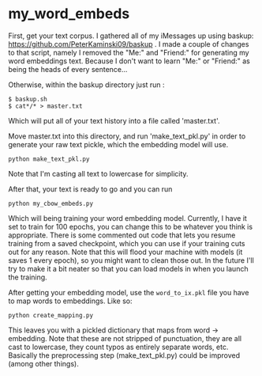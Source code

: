 # my_word_embeds

First, get your text corpus. I gathered all of my iMessages up using baskup: https://github.com/PeterKaminski09/baskup . I made a couple of changes to that script, namely I removed the "Me:" and "Friend:" for generating my word embeddings text. Because I don't want to learn "Me:" or "Friend:" as being the heads of every sentence...

Otherwise, within the baskup directory just run :
```
$ baskup.sh
$ cat*/* > master.txt
```
Which will put all of your text history into a file called 'master.txt'.

Move master.txt into this directory, and run 'make_text_pkl.py' in order to generate your raw text pickle, which the embedding model will use.

```python make_text_pkl.py```

Note that I'm casting all text to lowercase for simplicity.

After that, your text is ready to go and you can run

```python my_cbow_embeds.py```

Which will being training your word embedding model. Currently, I have it set to train for 100 epochs, you can change this to be whatever you think is appropriate. There is some commented out code that lets you resume training from a saved checkpoint, which you can use if your training cuts out for any reason. Note that this will flood your machine with models (it saves 1 every epoch), so you might want to clean those out. In the future I'll try to make it a bit neater so that you can load models in when you launch the training.

After getting your embedding model, use the `word_to_ix.pkl` file you have to map words to embeddings. Like so: 

```python create_mapping.py```

This leaves you with a pickled dictionary that maps from word -> embedding.  Note that these are not stripped of punctuation, they are all cast to lowercase, they count typos as entirely separate words, etc. Basically the preprocessing step (make_text_pkl.py) could be improved (among other things). 
